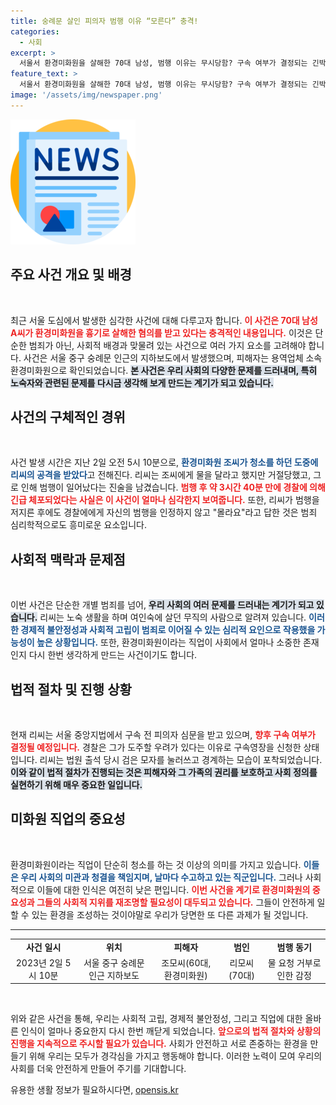 ```yaml
---
title: 숭례문 살인 피의자 범행 이유 “모른다” 충격!
categories:
  - 사회
excerpt: >
  서울서 환경미화원을 살해한 70대 남성, 범행 이유는 무시당함? 구속 여부가 결정되는 긴박한 상황! 숨막히는 사건의 전말, 클릭하고 확인하세요!
feature_text: >
  서울서 환경미화원을 살해한 70대 남성, 범행 이유는 무시당함? 구속 여부가 결정되는 긴박한 상황! 숨막히는 사건의 전말, 클릭하고 확인하세요!
image: '/assets/img/newspaper.png'
---
```


<p><img src="/assets/img/newspaper.png" alt="kimp 속보" /></p>

<h2 data-ke-size="size26">주요 사건 개요 및 배경</h2>

<p data-ke-size="size16">&nbsp;</p>

<p>최근 서울 도심에서 발생한 심각한 사건에 대해 다루고자 합니다. <b><span style="color: #ee2323;">이 사건은 70대 남성 A씨가 환경미화원을 흉기로 살해한 혐의를 받고 있다는 충격적인 내용입니다.</span></b> 이것은 단순한 범죄가 아닌, 사회적 배경과 맞물려 있는 사건으로 여러 가지 요소를 고려해야 합니다. 사건은 서울 중구 숭례문 인근의 지하보도에서 발생했으며, 피해자는 용역업체 소속 환경미화원으로 확인되었습니다. <b><span style="background-color: #21538527;">본 사건은 우리 사회의 다양한 문제를 드러내며, 특히 노숙자와 관련된 문제를 다시금 생각해 보게 만드는 계기가 되고 있습니다.</span></b></p>

<h2 data-ke-size="size26">사건의 구체적인 경위</h2>

<p data-ke-size="size16">&nbsp;</p>

<p>사건 발생 시간은 지난 2일 오전 5시 10분으로, <b><span style="color: #1a5490;">환경미화원 조씨가 청소를 하던 도중에 리씨의 공격을 받았다</span></b>고 전해진다. 리씨는 조씨에게 물을 달라고 했지만 거절당했고, 그로 인해 범행이 일어났다는 진술을 남겼습니다. <b><span style="color: #ee2323;">범행 후 약 3시간 40분 만에 경찰에 의해 긴급 체포되었다는 사실은 이 사건이 얼마나 심각한지 보여줍니다.</span></b> 또한, 리씨가 범행을 저지른 후에도 경찰에에게 자신의 범행을 인정하지 않고 "몰라요"라고 답한 것은 범죄 심리학적으로도 흥미로운 요소입니다.</p>

<h2 data-ke-size="size26">사회적 맥락과 문제점</h2>

<p data-ke-size="size16">&nbsp;</p>

<p>이번 사건은 단순한 개별 범죄를 넘어, <b><span style="background-color: #21538527;">우리 사회의 여러 문제를 드러내는 계기가 되고 있습니다.</span></b> 리씨는 노숙 생활을 하며 여인숙에 살던 무직의 사람으로 알려져 있습니다. <b><span style="color: #1a5490;">이러한 경제적 불안정성과 사회적 고립이 범죄로 이어질 수 있는 심리적 요인으로 작용했을 가능성이 높은 상황입니다.</span></b> 또한, 환경미화원이라는 직업이 사회에서 얼마나 소중한 존재인지 다시 한번 생각하게 만드는 사건이기도 합니다.</p>

<h2 data-ke-size="size26">법적 절차 및 진행 상황</h2>

<p data-ke-size="size16">&nbsp;</p>

<p>현재 리씨는 서울 중앙지법에서 구속 전 피의자 심문을 받고 있으며, <b><span style="color: #ee2323;">향후 구속 여부가 결정될 예정입니다.</span></b> 경찰은 그가 도주할 우려가 있다는 이유로 구속영장을 신청한 상태입니다. 리씨는 법원 출석 당시 검은 모자를 눌러쓰고 경계하는 모습이 포착되었습니다. <b><span style="background-color: #21538527;">이와 같이 법적 절차가 진행되는 것은 피해자와 그 가족의 권리를 보호하고 사회 정의를 실현하기 위해 매우 중요한 일입니다.</span></b></p>

<h2 data-ke-size="size26">미화원 직업의 중요성</h2>

<p data-ke-size="size16">&nbsp;</p>

<p>환경미화원이라는 직업이 단순히 청소를 하는 것 이상의 의미를 가지고 있습니다. <b><span style="color: #1a5490;">이들은 우리 사회의 미관과 청결을 책임지며, 날마다 수고하고 있는 직군입니다.</span></b> 그러나 사회적으로 이들에 대한 인식은 여전히 낮은 편입니다. <b><span style="color: #ee2323;">이번 사건을 계기로 환경미화원의 중요성과 그들의 사회적 지위를 재조명할 필요성이 대두되고 있습니다.</span></b> 그들이 안전하게 일할 수 있는 환경을 조성하는 것이야말로 우리가 당면한 또 다른 과제가 될 것입니다.</p>

<hr>

<table style="border-collapse: collapse; width: 100%;">
<tr>
<td style="text-align: center; height: 17px;"><b>사건 일시</b></td>
<td style="text-align: center; height: 17px;"><b>위치</b></td>
<td style="text-align: center; height: 17px;"><b>피해자</b></td>
<td style="text-align: center; height: 17px;"><b>범인</b></td>
<td style="text-align: center; height: 17px;"><b>범행 동기</b></td>
</tr>
<tr>
<td style="text-align: center; height: 17px;">2023년 2일 5시 10분</td>
<td style="text-align: center; height: 17px;">서울 중구 숭례문 인근 지하보도</td>
<td style="text-align: center; height: 17px;">조모씨(60대, 환경미화원)</td>
<td style="text-align: center; height: 17px;">리모씨(70대)</td>
<td style="text-align: center; height: 17px;">물 요청 거부로 인한 감정</td>
</tr>
</table>

<p data-ke-size="size16">&nbsp;</p>

<p>위와 같은 사건을 통해, 우리는 사회적 고립, 경제적 불안정성, 그리고 직업에 대한 올바른 인식이 얼마나 중요한지 다시 한번 깨닫게 되었습니다. <b><span style="color: #ee2323;">앞으로의 법적 절차와 상황의 진행을 지속적으로 주시할 필요가 있습니다.</span></b> 사회가 안전하고 서로 존중하는 환경을 만들기 위해 우리는 모두가 경각심을 가지고 행동해야 합니다. 이러한 노력이 모여 우리의 사회를 더욱 안전하게 만들어 주기를 기대합니다.</p>
유용한 생활 정보가 필요하시다면, <a href="https://opensis.kr" rel="dofollow">opensis.kr</a>



